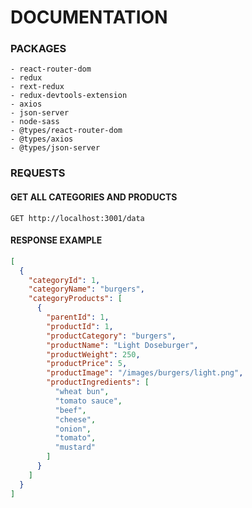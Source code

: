 # DOCUMENTATION
### PACKAGES
```
- react-router-dom
- redux
- rext-redux
- redux-devtools-extension
- axios
- json-server
- node-sass
- @types/react-router-dom
- @types/axios
- @types/json-server
```
### REQUESTS
#### GET ALL CATEGORIES AND PRODUCTS
```http request
GET http://localhost:3001/data
```
#### RESPONSE EXAMPLE
```json
[
  {
    "categoryId": 1,
    "categoryName": "burgers",
    "categoryProducts": [
      {
        "parentId": 1,
        "productId": 1,
        "productCategory": "burgers",
        "productName": "Light Doseburger",
        "productWeight": 250,
        "productPrice": 5,
        "productImage": "/images/burgers/light.png",
        "productIngredients": [
          "wheat bun",
          "tomato sauce",
          "beef",
          "cheese",
          "onion",
          "tomato",
          "mustard"
        ]
      }
    ]
  }
]
```
